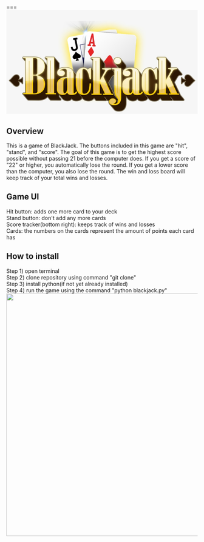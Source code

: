 ===
<img src="https://github.com/rshen0210/blackjackgame/blob/main/Blackjacklogo.png" width=1200>
## Overview
  This is a game of BlackJack. The buttons included in this game are "hit", "stand", and "score". The goal of this game is to get the highest score possible without passing 21 before the computer does. If you get a score of "22" or higher, you automatically lose the round. If you get a lower score than the computer, you also lose the round. The win and loss board will keep track of your total wins and losses. 
## Game UI
Hit button: adds one more card to your deck\
Stand button: don't add any more cards\
Score tracker(bottom right): keeps track of wins and losses\
Cards: the numbers on the cards represent the amount of points each card has
## How to install
Step 1) open terminal\
Step 2) clone repository using command "git clone"\
Step 3) install python(if not yet already installed)\
Step 4) run the game using the command "python blackjack.py"\
<img src="http://g.recordit.co/SJUzVzHbIK.gif" height=640 width=800><br>
